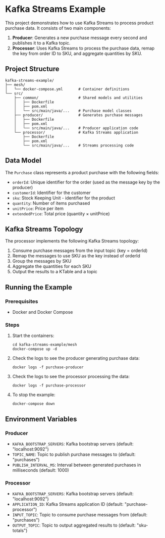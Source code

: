 # Kafka Streams Example

This project demonstrates how to use Kafka Streams to process product purchase data. It consists of two main components:

1. **Producer**: Generates a new purchase message every second and publishes it to a Kafka topic.
2. **Processor**: Uses Kafka Streams to process the purchase data, remap the key from order ID to SKU, and aggregate quantities by SKU.

## Project Structure

```
kafka-streams-example/
├── mesh/
│   └── docker-compose.yml       # Container definitions
└── src/
    ├── common/                  # Shared models and utilities
    │   ├── Dockerfile
    │   ├── pom.xml
    │   └── src/main/java/...    # Purchase model classes
    ├── producer/                # Generates purchase messages
    │   ├── Dockerfile
    │   ├── pom.xml
    │   └── src/main/java/...    # Producer application code
    └── processor/               # Kafka Streams application
        ├── Dockerfile
        ├── pom.xml
        └── src/main/java/...    # Streams processing code
```

## Data Model

The `Purchase` class represents a product purchase with the following fields:
- `orderId`: Unique identifier for the order (used as the message key by the producer)
- `customerId`: Identifier for the customer
- `sku`: Stock Keeping Unit - identifier for the product
- `quantity`: Number of items purchased
- `unitPrice`: Price per item
- `extendedPrice`: Total price (quantity × unitPrice)

## Kafka Streams Topology

The processor implements the following Kafka Streams topology:

1. Consume purchase messages from the input topic (key = orderId)
2. Remap the messages to use SKU as the key instead of orderId
3. Group the messages by SKU
4. Aggregate the quantities for each SKU
5. Output the results to a KTable and a topic

## Running the Example

### Prerequisites

- Docker and Docker Compose

### Steps

1. Start the containers:
   ```
   cd kafka-streams-example/mesh
   docker-compose up -d
   ```

2. Check the logs to see the producer generating purchase data:
   ```
   docker logs -f purchase-producer
   ```

3. Check the logs to see the processor processing the data:
   ```
   docker logs -f purchase-processor
   ```

4. To stop the example:
   ```
   docker-compose down
   ```

## Environment Variables

### Producer
- `KAFKA_BOOTSTRAP_SERVERS`: Kafka bootstrap servers (default: "localhost:9092")
- `TOPIC_NAME`: Topic to publish purchase messages to (default: "purchases")
- `PUBLISH_INTERVAL_MS`: Interval between generated purchases in milliseconds (default: 1000)

### Processor
- `KAFKA_BOOTSTRAP_SERVERS`: Kafka bootstrap servers (default: "localhost:9092")
- `APPLICATION_ID`: Kafka Streams application ID (default: "purchase-processor")
- `INPUT_TOPIC`: Topic to consume purchase messages from (default: "purchases")
- `OUTPUT_TOPIC`: Topic to output aggregated results to (default: "sku-totals")
